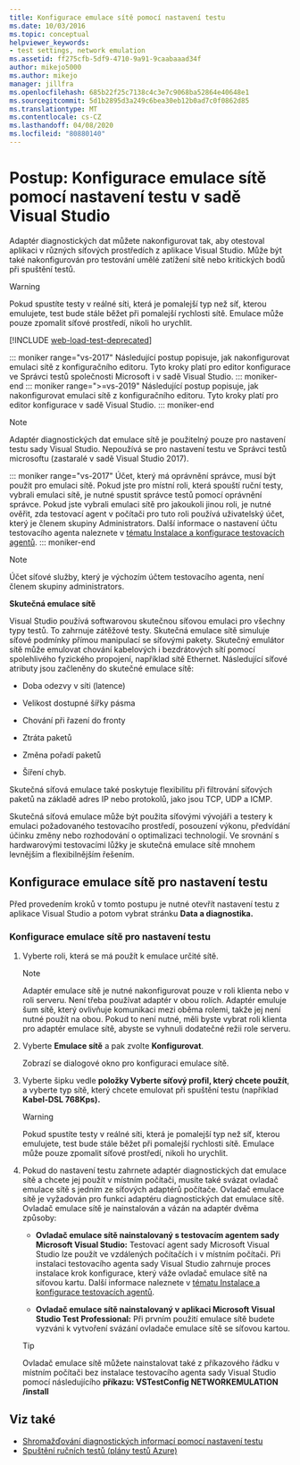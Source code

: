 ```yaml
---
title: Konfigurace emulace sítě pomocí nastavení testu
ms.date: 10/03/2016
ms.topic: conceptual
helpviewer_keywords:
- test settings, network emulation
ms.assetid: ff275cfb-5df9-4710-9a91-9caabaaad34f
author: mikejo5000
ms.author: mikejo
manager: jillfra
ms.openlocfilehash: 685b22f25c7138c4c3e7c9068ba52864e40648e1
ms.sourcegitcommit: 5d1b2895d3a249c6bea30eb12b0ad7c0f0862d85
ms.translationtype: MT
ms.contentlocale: cs-CZ
ms.lasthandoff: 04/08/2020
ms.locfileid: "80880140"
---
```

# <a name="how-to-configure-network-emulation-using-test-settings-in-visual-studio"></a>Postup: Konfigurace emulace sítě pomocí nastavení testu v sadě Visual Studio

Adaptér diagnostických dat můžete nakonfigurovat tak, aby otestoval aplikaci v různých síťových prostředích z aplikace Visual Studio. Může být také nakonfigurován pro testování umělé zatížení sítě nebo kritických bodů při spuštění testů.

> [!WARNING]
> Pokud spustíte testy v reálné síti, která je pomalejší typ než síť, kterou emulujete, test bude stále běžet při pomalejší rychlosti sítě. Emulace může pouze zpomalit síťové prostředí, nikoli ho urychlit.

[!INCLUDE [web-load-test-deprecated](includes/web-load-test-deprecated.md)]

::: moniker range="vs-2017"
Následující postup popisuje, jak nakonfigurovat emulaci sítě z konfiguračního editoru. Tyto kroky platí pro editor konfigurace ve Správci testů společnosti Microsoft i v sadě Visual Studio.
::: moniker-end
::: moniker range=">=vs-2019"
Následující postup popisuje, jak nakonfigurovat emulaci sítě z konfiguračního editoru. Tyto kroky platí pro editor konfigurace v sadě Visual Studio.
::: moniker-end

> [!NOTE]
> Adaptér diagnostických dat emulace sítě je použitelný pouze pro nastavení testu sady Visual Studio. Nepoužívá se pro nastavení testu ve Správci testů microsoftu (zastaralé v sadě Visual Studio 2017).

::: moniker range="vs-2017"
Účet, který má oprávnění správce, musí být použit pro emulaci sítě. Pokud jste pro místní roli, která spouští ruční testy, vybrali emulaci sítě, je nutné spustit správce testů pomocí oprávnění správce. Pokud jste vybrali emulaci sítě pro jakoukoli jinou roli, je nutné ověřit, zda testovací agent v počítači pro tuto roli používá uživatelský účet, který je členem skupiny Administrators. Další informace o nastavení účtu testovacího agenta naleznete v [tématu Instalace a konfigurace testovacích agentů](../test/lab-management/install-configure-test-agents.md).
::: moniker-end

> [!NOTE]
> Účet síťové služby, který je výchozím účtem testovacího agenta, není členem skupiny administrators.

**Skutečná emulace sítě**

Visual Studio používá softwarovou skutečnou síťovou emulaci pro všechny typy testů. To zahrnuje zátěžové testy. Skutečná emulace sítě simuluje síťové podmínky přímou manipulací se síťovými pakety. Skutečný emulátor sítě může emulovat chování kabelových i bezdrátových sítí pomocí spolehlivého fyzického propojení, například sítě Ethernet. Následující síťové atributy jsou začleněny do skutečné emulace sítě:

- Doba odezvy v síti (latence)

- Velikost dostupné šířky pásma

- Chování při řazení do fronty

- Ztráta paketů

- Změna pořadí paketů

- Šíření chyb.

Skutečná síťová emulace také poskytuje flexibilitu při filtrování síťových paketů na základě adres IP nebo protokolů, jako jsou TCP, UDP a ICMP.

Skutečná síťová emulace může být použita síťovými vývojáři a testery k emulaci požadovaného testovacího prostředí, posouzení výkonu, předvídání účinku změny nebo rozhodování o optimalizaci technologií. Ve srovnání s hardwarovými testovacími lůžky je skutečná emulace sítě mnohem levnějším a flexibilnějším řešením.

## <a name="configure-network-emulation-for-your-test-settings"></a>Konfigurace emulace sítě pro nastavení testu

Před provedením kroků v tomto postupu je nutné otevřít nastavení testu z aplikace Visual Studio a potom vybrat stránku **Data a diagnostika.**

### <a name="to-configure-network-emulation-for-your-test-settings"></a>Konfigurace emulace sítě pro nastavení testu

1. Vyberte roli, která se má použít k emulace určité sítě.

    > [!NOTE]
    > Adaptér emulace sítě je nutné nakonfigurovat pouze v roli klienta nebo v roli serveru. Není třeba používat adaptér v obou rolích. Adaptér emuluje šum sítě, který ovlivňuje komunikaci mezi oběma rolemi, takže jej není nutné použít na obou. Pokud to není nutné, měli byste vybrat roli klienta pro adaptér emulace sítě, abyste se vyhnuli dodatečné režii role serveru.

2. Vyberte **Emulace sítě** a pak zvolte **Konfigurovat**.

     Zobrazí se dialogové okno pro konfiguraci emulace sítě.

3. Vyberte šipku vedle **položky Vyberte síťový profil, který chcete použít**, a vyberte typ sítě, který chcete emulovat při spuštění testu (například **Kabel-DSL 768Kps).**

    > [!WARNING]
    > Pokud spustíte testy v reálné síti, která je pomalejší typ než síť, kterou emulujete, test bude stále běžet při pomalejší rychlosti sítě. Emulace může pouze zpomalit síťové prostředí, nikoli ho urychlit.

4. Pokud do nastavení testu zahrnete adaptér diagnostických dat emulace sítě a chcete jej použít v místním počítači, musíte také svázat ovladač emulace sítě s jedním ze síťových adaptérů počítače. Ovladač emulace sítě je vyžadován pro funkci adaptéru diagnostických dat emulace sítě. Ovladač emulace sítě je nainstalován a vázán na adaptér dvěma způsoby:

    - **Ovladač emulace sítě nainstalovaný s testovacím agentem sady Microsoft Visual Studio:** Testovací agent sady Microsoft Visual Studio lze použít ve vzdálených počítačích i v místním počítači. Při instalaci testovacího agenta sady Visual Studio zahrnuje proces instalace krok konfigurace, který váže ovladač emulace sítě na síťovou kartu. Další informace naleznete v [tématu Instalace a konfigurace testovacích agentů](../test/lab-management/install-configure-test-agents.md).

    - **Ovladač emulace sítě nainstalovaný v aplikaci Microsoft Visual Studio Test Professional:** Při prvním použití emulace sítě budete vyzváni k vytvoření svázání ovladače emulace sítě se síťovou kartou.

    > [!TIP]
    > Ovladač emulace sítě můžete nainstalovat také z příkazového řádku v místním počítači bez instalace testovacího agenta sady Visual Studio pomocí následujícího **příkazu: VSTestConfig NETWORKEMULATION /install**

## <a name="see-also"></a>Viz také

- [Shromažďování diagnostických informací pomocí nastavení testu](../test/collect-diagnostic-information-using-test-settings.md)
- [Spuštění ručních testů (plány testů Azure)](/azure/devops/test/run-manual-tests?view=vsts)
